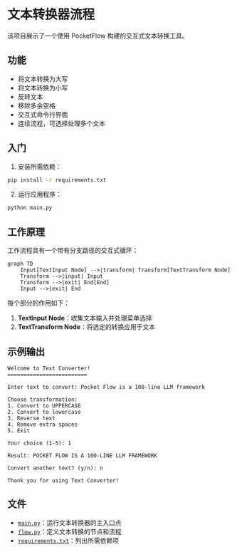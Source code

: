 # 文本转换器流程

该项目展示了一个使用 PocketFlow 构建的交互式文本转换工具。

## 功能

- 将文本转换为大写
- 将文本转换为小写
- 反转文本
- 移除多余空格
- 交互式命令行界面
- 连续流程，可选择处理多个文本

## 入门

1. 安装所需依赖：

```bash
pip install -r requirements.txt
```

2. 运行应用程序：

```bash
python main.py
```

## 工作原理

工作流程具有一个带有分支路径的交互式循环：

```mermaid
graph TD
    Input[TextInput Node] -->|transform| Transform[TextTransform Node]
    Transform -->|input| Input
    Transform -->|exit| End[End]
    Input -->|exit| End
```

每个部分的作用如下：
1. **TextInput Node**：收集文本输入并处理菜单选择
2. **TextTransform Node**：将选定的转换应用于文本

## 示例输出

```
Welcome to Text Converter!
=========================

Enter text to convert: Pocket Flow is a 100-line LLM framework

Choose transformation:
1. Convert to UPPERCASE
2. Convert to lowercase
3. Reverse text
4. Remove extra spaces
5. Exit

Your choice (1-5): 1

Result: POCKET FLOW IS A 100-LINE LLM FRAMEWORK

Convert another text? (y/n): n

Thank you for using Text Converter!
```

## 文件

- [`main.py`](./main.py)：运行文本转换器的主入口点
- [`flow.py`](./flow.py)：定义文本转换的节点和流程
- [`requirements.txt`](./requirements.txt)：列出所需依赖项
